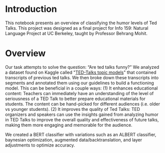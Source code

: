 # Introduction
This notebook presents an overview of classifying the humor levels of Ted Talks. This project was designed as a final project for Info 159: Natural Language Project at UC Berkeley, taught by Professor Behrang Mohit.
# Overview
Our task attempts to solve the question: “Are ted talks funny?” We analyzed a dataset found on Kaggle called "[TED-Talks topic models](https://www.kaggle.com/code/adelsondias/ted-talks-topic-models/input?select=transcripts.csv)" that contained transcripts of previous ted talks. We then broke down these transcripts into segments and annotated them using our guidelines to build a functioning model. This can be beneficial in a couple ways:
(1) It enhances educational content: Teachers can immediately have an understanding of the level of seriousness of a TED Talk to better prepare educational materials for students. The content can be hand-picked for different audiences (i.e. older vs younger students).
(2) It improves the quality of Ted Talks: TED organizers and speakers can use the insights gained from analyzing humor in TED Talks to improve the overall quality and effectiveness of future talks, making them more engaging and memorable for the audience.

We created a BERT classifier with variations such as an ALBERT classifier, baynesian optimization, augmented data/backtranslation, and layer adjustments to optimize accuracy.

